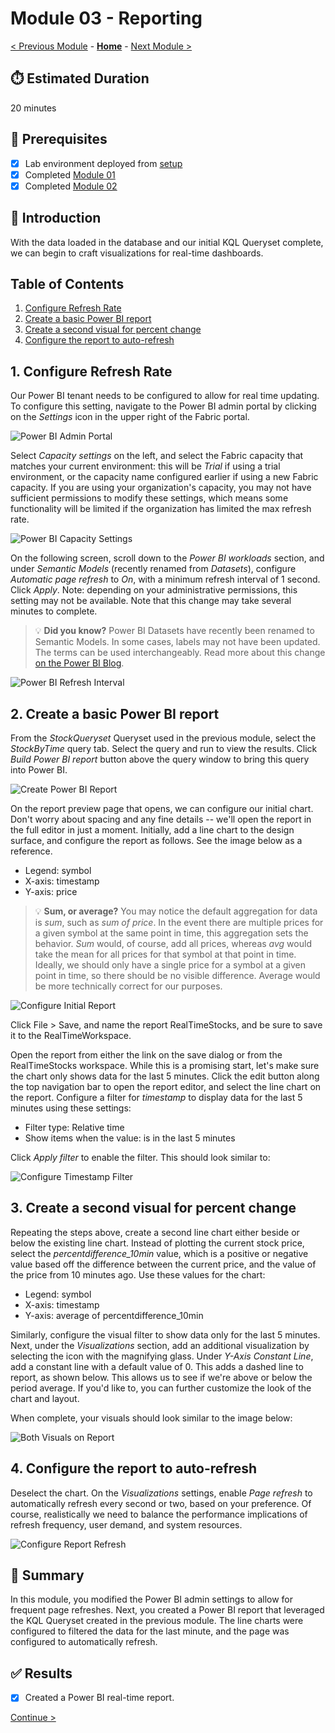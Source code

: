 # Module 03 - Reporting

[< Previous Module](./module02.md) - **[Home](../README.md)** - [Next Module >](./module04.md)

## :stopwatch: Estimated Duration

20 minutes

## :thinking: Prerequisites

- [x] Lab environment deployed from [setup](../modules/module00.md)
- [x] Completed [Module 01](../modules/module01.md)
- [x] Completed [Module 02](../modules/module02.md)

## :loudspeaker: Introduction

With the data loaded in the database and our initial KQL Queryset complete, we can begin to craft visualizations for real-time dashboards.

## Table of Contents

1. [Configure Refresh Rate](#1-configure-refresh-rate)
2. [Create a basic Power BI report](#2-create-a-basic-power-bi-report)
3. [Create a second visual for percent change](#3-create-a-second-visual-for-percent-change)
4. [Configure the report to auto-refresh](#4-configure-the-report-to-auto-refresh)

## 1. Configure Refresh Rate

Our Power BI tenant needs to be configured to allow for real time updating. To configure this setting, navigate to the Power BI admin portal by clicking on the *Settings* icon in the upper right of the Fabric portal. 

![Power BI Admin Portal](../images/module03/pbiadminportal.png)

Select *Capacity settings* on the left, and select the Fabric capacity that matches your current environment: this will be *Trial* if using a trial environment, or the capacity name configured earlier if using a new Fabric capacity. If you are using your organization's capacity, you may not have sufficient permissions to modify these settings, which means some functionality will be limited if the organization has limited the max refresh rate.

![Power BI Capacity Settings](../images/module03/fabriccapacitysettings.png)

On the following screen, scroll down to the *Power BI workloads* section, and under *Semantic Models* (recently renamed from *Datasets*), configure *Automatic page refresh* to *On*, with a minimum refresh interval of 1 second. Click *Apply*. Note: depending on your administrative permissions, this setting may not be available. Note that this change may take several minutes to complete.

> :bulb: **Did you know?**
> Power BI Datasets have recently been renamed to Semantic Models. In some cases, labels may not have been updated. The terms can be used interchangeably. Read more about this change [on the Power BI Blog](https://powerbi.microsoft.com/en-us/blog/datasets-renamed-to-semantic-models/).

![Power BI Refresh Interval](../images/module03/pbiautorefresh.png)

## 2. Create a basic Power BI report

From the *StockQueryset* Queryset used in the previous module, select the *StockByTime* query tab. Select the query and run to view the results. Click *Build Power BI report* button above the query window to bring this query into Power BI.

![Create Power BI Report](../images/module03/buildpbireport.png)

On the report preview page that opens, we can configure our initial chart. Don't worry about spacing and any fine details -- we'll open the report in the full editor in just a moment. Initially, add a line chart to the design surface, and configure the report as follows. See the image below as a reference.

* Legend: symbol
* X-axis: timestamp
* Y-axis: price

> :bulb: **Sum, or average?**
> You may notice the default aggregation for data is *sum*, such as *sum of price*. In the event there are multiple prices for a given symbol at the same point in time, this aggregation sets the behavior. *Sum* would, of course, add all prices, whereas *avg* would take the mean for all prices for that symbol at that point in time. Ideally, we should only have a single price for a symbol at a given point in time, so there should be no visible difference. Average would be more technically correct for our purposes. 

![Configure Initial Report](../images/module03/pbiinitialreport.png)

Click File > Save, and name the report RealTimeStocks, and be sure to save it to the RealTimeWorkspace. 

Open the report from either the link on the save dialog or from the RealTimeStocks workspace. While this is a promising start, let's make sure the chart only shows data for the last 5 minutes. Click the edit button along the top navigation bar to open the report editor, and select the line chart on the report. Configure a filter for *timestamp* to display data for the last 5 minutes using these settings:

* Filter type: Relative time
* Show items when the value: is in the last 5 minutes

Click *Apply filter* to enable the filter. This should look similar to:

![Configure Timestamp Filter](../images/module03/pbitimestampfilter.png)

## 3. Create a second visual for percent change

Repeating the steps above, create a second line chart either beside or below the existing line chart. Instead of plotting the current stock price, select the *percentdifference_10min* value, which is a positive or negative value based off the difference between the current price, and the value of the price from 10 minutes ago. Use these values for the chart:

* Legend: symbol
* X-axis: timestamp
* Y-axis: average of percentdifference_10min

Similarly, configure the visual filter to show data only for the last 5 minutes. Next, under the *Visualizations* section, add an additional visualization by selecting the icon with the magnifying glass. Under *Y-Axis Constant Line*, add a constant line with a default value of 0. This adds a dashed line to report, as shown below. This allows us to see if we're above or below the period average. If you'd like to, you can further customize the look of the chart and layout.

When complete, your visuals should look similar to the image below:

![Both Visuals on Report](../images/module03/bothreports.png)

## 4. Configure the report to auto-refresh

Deselect the chart. On the *Visualizations* settings, enable *Page refresh* to automatically refresh every second or two, based on your preference. Of course, realistically we need to balance the performance implications of refresh frequency, user demand, and system resources.

![Configure Report Refresh](../images/module03/pbipagerefresh.png)

## :tada: Summary

In this module, you modified the Power BI admin settings to allow for frequent page refreshes. Next, you created a Power BI report that leveraged the KQL Queryset created in the previous module. The line charts were configured to filtered the data for the last minute, and the page was configured to automatically refresh.

## :white_check_mark: Results

- [x] Created a Power BI real-time report.

[Continue >](./module04.md)